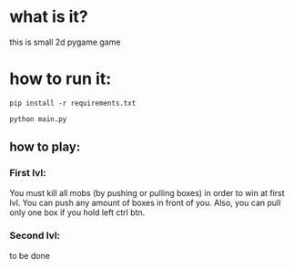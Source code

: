  # what is it?

 this is small 2d pygame game

 # how to run it:

```console
pip install -r requirements.txt

python main.py
```

## how to play:

### First lvl:

You must kill all mobs (by pushing or pulling boxes) in order to win at first lvl. You can push any amount of boxes in front of you. Also, you can pull only one box if you hold left ctrl btn.

### Second lvl:

to be done